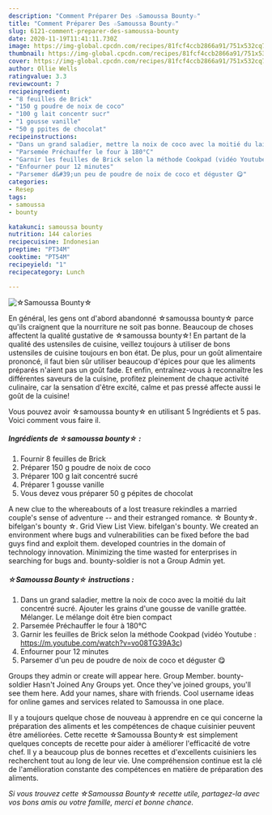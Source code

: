 ```yaml
---
description: "Comment Préparer Des ☆Samoussa Bounty☆"
title: "Comment Préparer Des ☆Samoussa Bounty☆"
slug: 6121-comment-preparer-des-samoussa-bounty
date: 2020-11-19T11:41:11.730Z
image: https://img-global.cpcdn.com/recipes/81fcf4ccb2866a91/751x532cq70/☆samoussa-bounty☆-photo-principale-de-la-recette.jpg
thumbnail: https://img-global.cpcdn.com/recipes/81fcf4ccb2866a91/751x532cq70/☆samoussa-bounty☆-photo-principale-de-la-recette.jpg
cover: https://img-global.cpcdn.com/recipes/81fcf4ccb2866a91/751x532cq70/☆samoussa-bounty☆-photo-principale-de-la-recette.jpg
author: Ollie Wells
ratingvalue: 3.3
reviewcount: 7
recipeingredient:
- "8 feuilles de Brick"
- "150 g poudre de noix de coco"
- "100 g lait concentr sucr"
- "1 gousse vanille"
- "50 g ppites de chocolat"
recipeinstructions:
- "Dans un grand saladier, mettre la noix de coco avec la moitié du lait concentré sucré. Ajouter les grains d&#39;une gousse de vanille grattée. Mélanger. Le mélange doit être bien compact"
- "Parsemée Préchauffer le four à 180°C"
- "Garnir les feuilles de Brick selon la méthode Cookpad (vidéo Youtube : https://m.youtube.com/watch?v=vo08TG39A3c)"
- "Enfourner pour 12 minutes"
- "Parsemer d&#39;un peu de poudre de noix de coco et déguster 😋"
categories:
- Resep
tags:
- samoussa
- bounty

katakunci: samoussa bounty 
nutrition: 144 calories
recipecuisine: Indonesian
preptime: "PT34M"
cooktime: "PT54M"
recipeyield: "1"
recipecategory: Lunch

---
```



![☆Samoussa Bounty☆](https://img-global.cpcdn.com/recipes/81fcf4ccb2866a91/751x532cq70/☆samoussa-bounty☆-photo-principale-de-la-recette.jpg)

En général, les gens ont d'abord abandonné ☆samoussa bounty☆ parce qu'ils craignent que la nourriture ne soit pas bonne. Beaucoup de choses affectent la qualité gustative de ☆samoussa bounty☆! En partant de la qualité des ustensiles de cuisine, veillez toujours à utiliser de bons ustensiles de cuisine toujours en bon état. De plus, pour un goût alimentaire prononcé, il faut bien sûr utiliser beaucoup d'épices pour que les aliments préparés n'aient pas un goût fade. Et enfin, entraînez-vous à reconnaître les différentes saveurs de la cuisine, profitez pleinement de chaque activité culinaire, car la sensation d'être excité, calme et pas pressé affecte aussi le goût de la cuisine!

<!--inarticleads1-->

Vous pouvez avoir ☆samoussa bounty☆ en utilisant 5 Ingrédients et 5 pas. Voici comment vous faire il.

##### Ingrédients de ☆samoussa bounty☆ :

1. Fournir 8 feuilles de Brick
1. Préparer 150 g poudre de noix de coco
1. Préparer 100 g lait concentré sucré
1. Préparer 1 gousse vanille
1. Vous devez vous préparer 50 g pépites de chocolat


A new clue to the whereabouts of a lost treasure rekindles a married couple&#39;s sense of adventure -- and their estranged romance. ☆ Bounty☆. bifelgan&#39;s bounty ☆. Grid View List View. bifelgan&#39;s bounty. We created an environment where bugs and vulnerabilities can be fixed before the bad guys find and exploit them. developed countries in the domain of technology innovation. Minimizing the time wasted for enterprises in searching for bugs and. bounty-soldier is not a Group Admin yet. 

<!--inarticleads2-->

##### ☆Samoussa Bounty☆ instructions :

1. Dans un grand saladier, mettre la noix de coco avec la moitié du lait concentré sucré. Ajouter les grains d&#39;une gousse de vanille grattée. Mélanger. Le mélange doit être bien compact
1. Parsemée Préchauffer le four à 180°C
1. Garnir les feuilles de Brick selon la méthode Cookpad (vidéo Youtube : https://m.youtube.com/watch?v=vo08TG39A3c)
1. Enfourner pour 12 minutes
1. Parsemer d&#39;un peu de poudre de noix de coco et déguster 😋


Groups they admin or create will appear here. Group Member. bounty-soldier Hasn&#39;t Joined Any Groups yet. Once they&#39;ve joined groups, you&#39;ll see them here. Add your names, share with friends. Cool username ideas for online games and services related to Samoussa in one place. 

<!--inarticleads1-->

<p>
Il y a toujours quelque chose de nouveau à apprendre en ce qui concerne la préparation des aliments et les compétences de chaque cuisinier peuvent être améliorées. Cette recette ☆Samoussa Bounty☆ est simplement quelques concepts de recette pour aider à améliorer l'efficacité de votre chef. Il y a beaucoup plus de bonnes recettes et d'excellents cuisiniers les recherchent tout au long de leur vie. Une compréhension continue est la clé de l'amélioration constante des compétences en matière de préparation des aliments.
</p>

<p>
<i>Si vous trouvez cette ☆Samoussa Bounty☆ recette utile, partagez-la avec vos bons amis ou votre famille, merci et bonne chance.</i>
</p>
